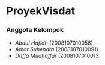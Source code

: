 # ProyekVisdat


### Anggota Kelompok
<ul>
  <li><em>Abdul Hafidh</em>  (2008107010056)</li>
  <li><em>Amar Suhendra</em> (2008107010091)</li>
  <li><em>Daffa Mudhaffar</em> (2008107010013</li>
  <ul>
